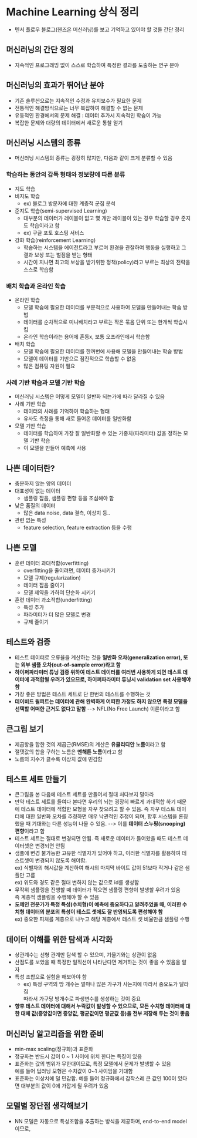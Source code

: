 # Machine Learning 상식 정리
- 텐서 플로우 블로그(핸즈온 머신러닝)를 보고 기억하고 있어야 할 것들 간단 정리

## 머신러닝의 간단 정의
- 지속적인 프로그래밍 없이 스스로 학습하여 특정한 결과를 도출하는 연구 분야

## 머신러닝의 효과가 뛰어난 분야
- 기존 솔루션으로는 지속적인 수정과 유지보수가 필요한 문제
- 전통적인 해결방식으로는 너무 복잡하여 해결할 수 없는 문제 
- 유동적인 환경에서의 문제 해결 : 데이터 추가시 지속적인 학습이 가능 
- 복잡한 문제와 대량의 데이터에서 새로운 통찰 얻기

## 머신러닝 시스템의 종류
- 머신러닝 시스템의 종류는 굉장히 많지만, 다음과 같이 크게 분류할 수 있음

### 학습하는 동안의 감독 형태와 정보량에 따른 분류
- 지도 학습
- 비지도 학습
  - ex) 블로그 방문자에 대한 계층적 군집 분석
- 준지도 학습(semi-supervised Learning)
  - 대부분의 데이터가 레이블이 없고 몇 개만 레이블이 있는 경우 학습할 경우 준지도 학습이라고 함
  - ex) 구글 포토 호스팅 서비스
- 강화 학습(reinforcement Learning)
  - 학습하는 시스템을 에이전트라고 부르며 환경을 관찰하여 행동을 실행하고 그 결과 보상 또는 벌점을 받는 형태
  - 시간이 지나면 최고의 보상을 받기위한 정책(policy)라고 부르는 최상의 전략을 스스로 학습함

### 배치 학습과 온라인 학습
- 온라인 학습
  - 모델 학습에 필요한 데이터를 부분적으로 사용하여 모델을 만들어내는 학습 방법
  - 데이터를 순차적으로 미니배치라고 부르는 작은 묶음 단위 또는 한개씩 학습시킴
  - 온라인 학습이라는 용어에 혼동x, 보통 오프라인에서 학습함
- 배치 학습  
  - 모델 학습에 필요한 데이터를 한꺼번에 사용해 모델을 만들어내는 학습 방법
  - 모델이 데이터를 기반으로 점진적으로 학습할 수 없음
  - 많은 컴퓨팅 자원이 필요
  
### 사례 기반 학습과 모델 기반 학습 
- 머신러닝 시스템은 어떻게 모델이 일반화 되는가에 따라 달라질 수 있음
- 사례 기반 학습
  - 데이터의 사례를 기억하여 학습하는 형태
  - 유사도 측정을 통해 새로 들어온 데이터를 일반화함
- 모델 기반 학습
  - 데이터를 학습하여 가장 잘 일반화할 수 있는 가중치(파라미터) 값을 정하는 모델 기반 학습
  - 이 모델을 만들어 예측에 사용

## 나쁜 데이터란? 
- 충분하지 않는 양의 데이터
- 대표성이 없는 데이터  
  - 샘플링 잡음, 샘플링 편향 등을 조심해야 함
- 낮은 품질의 데이터  
  - 많은 data noise, data 결측, 이상치 등..
- 관련 없는 특성
  - feature selection, feature extraction 등을 수행

## 나쁜 모델
- 훈련 데이터 과대적합(overfitting)
  - overfitting을 줄이려면, 데이터 증가시키기  
  - 모델 규제(regularization)
  - 데이터 잡음 줄이기
  - 모델 제약을 가하여 단순화 시키기  
- 훈련 데이터 과소적합(underfitting)
  - 특성 추가
  - 파라미터가 더 많은 모델로 변경
  - 규제 줄이기

## 테스트와 검증
- 테스트 데이터로 오류율을 계산하는 것을 <b>일반화 오차(generalization error), 또는 외부 샘플 오차(out-of-sample error)라고 함</b>
- <b>하이퍼파라미터 튜닝 검증 위하여 테스트 데이터를 여러번 사용하게 되면 테스트 데이터에 과적합될 우려가 있으므로, 하이퍼파라미터 튜닝시 validation set 사용해야 함</b>
- 가장 좋은 방법은 테스트 세트로 단 한번의 테스트를 수행하는 것
- <b>데이비드 윌퍼트는 데이터에 관해 완벽하게 어떠한 가정도 하지 않으면 특정 모델을 선택할 어떠한 근거도 없다고 말함</b> --> NFL(No Free Launch) 이론이라고 함

## 큰그림 보기
- 제곱항을 합한 것의 제곱근(RMSE)의 계산은 <b>유클리디안 노름</b>이라고 함
- 절댓값의 합을 구하는 노름은 <b>맨해튼 노름</b>이라고 함
- 노름의 지수가 클수록 이상치 값에 민감함

## 테스트 세트 만들기
- 큰그림을 본 다음에 테스트 세트를 만들어서 절대 처다보지 말아라
- 만약 테스트 세트를 들여다 본다면 우리의 뇌는 굉장히 빠르게 과대적합 하기 때문에 테스트 데이터에 적합한 모형을 자꾸 찾으려고 할 수 있음. 즉 자꾸 테스트 데이터에 대한 일반화 오차를 추정하면 매우 낙관적인 추정이 되며, 향후 시스템을 론칭했을 때 기대와는 다른 성능이 나올 수 있음. --> 이를 <b>데이터 스누핑(snooping) 편향</b>이라고 함
- 테스트 세트는 절대로 변경되면 안됨. 즉 새로운 데이터가 들어왔을 때도 테스트 데이터셋은 변경되면 안됨
- 샘플에 변경 불가능한 고유한 식별자가 있어야 하고, 이러한 식별자를 활용하여 테스트셋이 변경되지 않도록 해야함.  
ex) 식별자의 해시값을 계산하여 해시의 마지막 바이트 값이 51보다 작거나 같은 샘플만 고름  
ex) 위도와 경도 같은 절대 변하지 않는 값으로 id를 생성함
- 무작위 샘플링을 진행할 때 데이터가 적으면 샘플링 편향이 발생할 우려가 있음  
  즉 계층적 샘플링을 수행해야 할 수 있음
- <b>도메인 전문가가 특정 특성(수치형)이 예측에 중요하다고 알려주었을 때, 이러한 수치형 데이터의 분포의 특성이 테스트 셋에도 잘 반영되도록 편성해야 함</b>  
ex) 중요한 피처를 계층으로 나누고 해당 계층에서 테스트 셋 비율만큼 샘플링 수행

## 데이터 이해를 위한 탐색과 시각화
- 상관계수는 선형 관계만 탐색 할 수 있으며, 기울기와는 상관이 없음
- 산점도를 보았을 때 특정한 일직선이 나타난다면 제거하는 것이 좋을 수 있음을 알자
- 특성 조합으로 실험을 해보아야 함
  - ex) 특정 구역의 방 개수는 얼마나 많은 가구가 사는지에 따라서 중요도가 달라짐  
    따라서 가구당 방개수로 파생변수를 생성하는 것이 중요
- <b>향후 테스트 데이터에 대해서 누락값이 발생할 수 있으므로, 모든 수치형 데이터에 대한 대체 값(중앙값이면 중앙값, 평균값이면 평균값 등)을 전부 저장해 두는 것이 좋음</b>

## 머신러닝 알고리즘을 위한 준비
- min-max scaling(정규화)과 표준화
- 정규화는 반드시 값이 0 ~ 1 사이에 위치 한다는 특징이 있음 
- 표준화는 값의 범위가 무한대이므로, 특정 모델에서 문제가 발생할 수 있음  
  예를 들어 딥러닝 모형은 수치값이 0~1 사이임을 기대함
- 표준화는 이상치에 덜 민감함. 예를 들어 정규화에서 갑작스레 큰 값인 100이 있다면 대부분의 값이 0에 가깝게 될 우려가 있음

## 모델별 장단점 생각해보기
- NN 모델은 자동으로 특성조합을 추출하는 방식을 제공하며, end-to-end model 이므로,